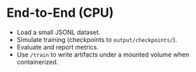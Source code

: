 <!-- BEGIN: CODEX_DOCS_TUTORIALS_END_TO_END -->

# End-to-End (CPU)

- Load a small JSONL dataset.
- Simulate training (checkpoints to `output/checkpoints/`).
- Evaluate and report metrics.
- Use `/train` to write artifacts under a mounted volume when containerized.
